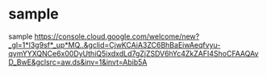 # sample
sample
https://console.cloud.google.com/welcome/new?_gl=1*l3g9sf*_up*MQ..&gclid=CjwKCAiA3ZC6BhBaEiwAeqfvyu-qymYYXQNCe6x00DyUthiQ5ixdxdLd7gZjZSDV6hYc4ZkZAFI4ShoCFAAQAvD_BwE&gclsrc=aw.ds&inv=1&invt=Abib5A
